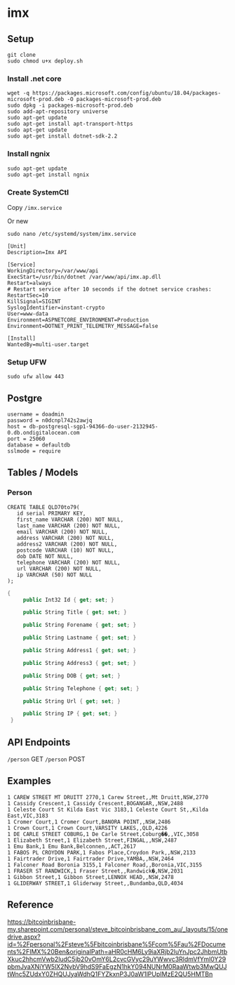 # imx

## Setup

```
git clone 
sudo chmod u+x deploy.sh
```

### Install .net core
```shell
wget -q https://packages.microsoft.com/config/ubuntu/18.04/packages-microsoft-prod.deb -O packages-microsoft-prod.deb
sudo dpkg -i packages-microsoft-prod.deb
sudo add-apt-repository universe
sudo apt-get update
sudo apt-get install apt-transport-https
sudo apt-get update
sudo apt-get install dotnet-sdk-2.2
```
### Install ngnix

```
sudo apt-get update
sudo apt-get install ngnix
```

### Create SystemCtl

Copy `/imx.service`

Or new
```
sudo nano /etc/systemd/system/imx.service
```
```
[Unit]
Description=Imx API                      

[Service]
WorkingDirectory=/var/www/api     
ExecStart=/usr/bin/dotnet /var/www/api/imx.ap.dll
Restart=always
# Restart service after 10 seconds if the dotnet service crashes:
RestartSec=10
KillSignal=SIGINT
SyslogIdentifier=instant-crypto
User=www-data
Environment=ASPNETCORE_ENVIRONMENT=Production
Environment=DOTNET_PRINT_TELEMETRY_MESSAGE=false

[Install]
WantedBy=multi-user.target
```

### Setup UFW

```
sudo ufw allow 443
```

## Postgre
```
username = doadmin
password = n0dcnpl742s2awjq
host = db-postgresql-sgp1-94366-do-user-2132945-0.db.ondigitalocean.com
port = 25060
database = defaultdb
sslmode = require
```

## Tables / Models

### Person
```
CREATE TABLE QLD70to79(
   id serial PRIMARY KEY,
   first_name VARCHAR (200) NOT NULL,
   last_name VARCHAR (200) NOT NULL,
   email VARCHAR (200) NOT NULL,
   address VARCHAR (200) NOT NULL,
   address2 VARCHAR (200) NOT NULL,
   postcode VARCHAR (10) NOT NULL,
   dob DATE NOT NULL,
   telephone VARCHAR (200) NOT NULL,
   url VARCHAR (200) NOT NULL,
   ip VARCHAR (50) NOT NULL
);
```

```csharp
{
     public Int32 Id { get; set; }

     public String Title { get; set; }

     public String Forename { get; set; }

     public String Lastname { get; set; }

     public String Address1 { get; set; } 

     public String Address3 { get; set; }

     public String DOB { get; set; }

     public String Telephone { get; set; }

     public String Url { get; set; }

     public String IP { get; set; }
 }
```

## API Endpoints

`/person` GET
`/person` POST

## Examples
```
1 CAREW STREET MT DRUITT 2770,1 Carew Street,,Mt Druitt,NSW,2770
1 Cassidy Crescent,1 Cassidy Crescent,BOGANGAR,,NSW,2488
1 Celeste Court St Kilda East Vic 3183,1 Celeste Court St,,Kilda East,VIC,3183
1 Cromer Court,1 Cromer Court,BANORA POINT,,NSW,2486
1 Crown Court,1 Crown Court,VARSITY LAKES,,QLD,4226
1 DE CARLE STREET COBURG,1 De Carle Street,Coburg��,,VIC,3058
1 Elizabeth Street,1 Elizabeth Street,FINGAL,,NSW,2487
1 Emu Bank,1 Emu Bank,Belconnen,,ACT,2617
1 FABOS PL CROYDON PARK,1 Fabos Place,Croydon Park,,NSW,2133
1 Fairtrader Drive,1 Fairtrader Drive,YAMBA,,NSW,2464
1 Falconer Road Boronia 3155,1 Falconer Road,,Boronia,VIC,3155
1 FRASER ST RANDWICK,1 Fraser Street,,Randwick�,NSW,2031
1 Gibbon Street,1 Gibbon Street,LENNOX HEAD,,NSW,2478
1 GLIDERWAY STREET,1 Gliderway Street,,Bundamba,QLD,4034
```

## Reference
https://bitcoinbrisbane-my.sharepoint.com/personal/steve_bitcoinbrisbane_com_au/_layouts/15/onedrive.aspx?id=%2Fpersonal%2Fsteve%5Fbitcoinbrisbane%5Fcom%5Fau%2FDocuments%2FIMX%20Ben&originalPath=aHR0cHM6Ly9iaXRjb2luYnJpc2JhbmUtbXkuc2hhcmVwb2ludC5jb20vOmY6L2cvcGVyc29uYWwvc3RldmVfYml0Y29pbmJyaXNiYW5lX2NvbV9hdS9FaEgzN1hkY094NUNrM0RaaWtwb3MwQUJtWnc5ZUdxY0ZHQUJyaWdhQ1FYZkxnP3J0aW1lPUpIMzE2QU5HMTBn
